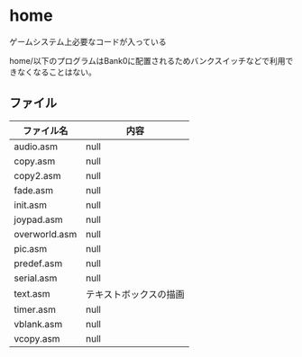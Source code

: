 # home

ゲームシステム上必要なコードが入っている

home/以下のプログラムはBank0に配置されるためバンクスイッチなどで利用できなくなることはない。

## ファイル

 ファイル名  |  内容
---- | ----
 audio.asm  |  null
 copy.asm  |  null
 copy2.asm  |  null
 fade.asm  |  null
 init.asm  |  null
 joypad.asm  |  null
 overworld.asm  |  null
 pic.asm  |  null
 predef.asm  |  null
 serial.asm  |  null
 text.asm  |  テキストボックスの描画
 timer.asm  |  null
 vblank.asm  |  null
 vcopy.asm  |  null